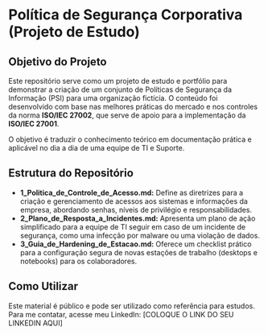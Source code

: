 # Política de Segurança Corporativa (Projeto de Estudo)

## Objetivo do Projeto

Este repositório serve como um projeto de estudo e portfólio para demonstrar a criação de um conjunto de Políticas de Segurança da Informação (PSI) para uma organização fictícia. O conteúdo foi desenvolvido com base nas melhores práticas do mercado e nos controles da norma **ISO/IEC 27002**, que serve de apoio para a implementação da **ISO/IEC 27001**.

O objetivo é traduzir o conhecimento teórico em documentação prática e aplicável no dia a dia de uma equipe de TI e Suporte.

## Estrutura do Repositório

* **1_Politica_de_Controle_de_Acesso.md:** Define as diretrizes para a criação e gerenciamento de acessos aos sistemas e informações da empresa, abordando senhas, níveis de privilégio e responsabilidades.
* **2_Plano_de_Resposta_a_Incidentes.md:** Apresenta um plano de ação simplificado para a equipe de TI seguir em caso de um incidente de segurança, como uma infecção por malware ou uma violação de dados.
* **3_Guia_de_Hardening_de_Estacao.md:** Oferece um checklist prático para a configuração segura de novas estações de trabalho (desktops e notebooks) para os colaboradores.

## Como Utilizar
Este material é público e pode ser utilizado como referência para estudos. Para me contatar, acesse meu LinkedIn: [COLOQUE O LINK DO SEU LINKEDIN AQUI]
